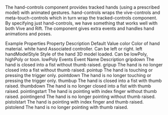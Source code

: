 The hand-controls component provides tracked hands (using a prescribed model) with animated gestures. hand-controls wraps the vive-controls and meta-touch-controls which in turn wrap the tracked-controls component. By specifying just hand-controls, we have something that works well with both Vive and Rift. The component gives extra events and handles hand animations and poses.

Example
<a-entity id="leftHand" hand-controls="hand: left; handModelStyle: lowPoly; color: #ffcccc"></a-entity>
<a-entity id="rightHand" hand-controls="hand: right; handModelStyle: lowPoly; color: #ffcccc"></a-entity>
Properties
Property	Description	Default Value
color	Color of hand material.	white
hand	Associated controller. Can be left or right.	left
handModelStyle	Style of the hand 3D model loaded. Can be lowPoly, highPoly or toon.	lowPoly
Events
Event Name	Description
gripdown	The hand is closed into a fist without thumb raised.
gripup	The hand is no longer closed into a fist without thumb raised.
pointup	The hand is touching or pressing the trigger only.
pointdown	The hand is no longer touching or pressing the trigger only.
thumbup	The hand is closed into a fist with thumb raised.
thumbdown	The hand is no longer closed into a fist with thumb raised.
pointingstart	The hand is pointing with index finger without thumb raised.
pointingend	The hand is no longer pointing without thumb raised.
pistolstart	The hand is pointing with index finger and thumb raised.
pistolend	The hand is no longer pointing with thumb raised.